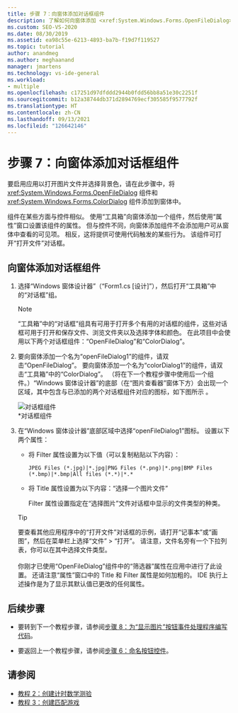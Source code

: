 ```yaml
---
title: 步骤 7：向窗体添加对话框组件
description: 了解如何向窗体添加 <xref:System.Windows.Forms.OpenFileDialog> 对话框组件和 <xref:System.Windows.Forms.ColorDialog> 对话框组件。
ms.custom: SEO-VS-2020
ms.date: 08/30/2019
ms.assetid: ea98c55e-6213-4893-ba7b-f19d7f119527
ms.topic: tutorial
author: anandmeg
ms.author: meghaanand
manager: jmartens
ms.technology: vs-ide-general
ms.workload:
- multiple
ms.openlocfilehash: c17251d97dfddd2944b0fdd56bb8a51e30c2251f
ms.sourcegitcommit: b12a38744db371d2894769ecf305585f9577792f
ms.translationtype: HT
ms.contentlocale: zh-CN
ms.lasthandoff: 09/13/2021
ms.locfileid: "126642146"
---
```

# <a name="step-7-add-dialog-components-to-your-form"></a>步骤 7：向窗体添加对话框组件

要启用应用以打开图片文件并选择背景色，请在此步骤中，将 <xref:System.Windows.Forms.OpenFileDialog> 组件和 <xref:System.Windows.Forms.ColorDialog> 组件添加到窗体中。

组件在某些方面与控件相似。 使用“工具箱”向窗体添加一个组件，然后使用“属性”窗口设置该组件的属性。 但与控件不同，向窗体添加组件不会添加用户可从窗体中查看的可见项。 相反，这将提供可使用代码触发的某些行为。 该组件可打开“打开文件”对话框。

## <a name="to-add-dialog-components-to-your-form"></a>向窗体添加对话框组件

1. 选择“Windows 窗体设计器”（“Form1.cs [设计]”），然后打开“工具箱”中的“对话框”组。

    > [!NOTE]
    > “工具箱”中的“对话框”组具有可用于打开多个有用的对话框的组件，这些对话框可用于打开和保存文件、浏览文件夹以及选择字体和颜色。 在此项目中会使用以下两个对话框组件：“OpenFileDialog”和“ColorDialog”。

1. 要向窗体添加一个名为“openFileDialog1”的组件，请双击“OpenFileDialog”。 要向窗体添加一个名为“colorDialog1”的组件，请双击“工具箱”中的“ColorDialog”。 （将在下一个教程步骤中使用后一个组件。）“Windows 窗体设计器”的底部（在“图片查看器”窗体下方）会出现一个区域，其中包含与已添加的两个对话框组件对应的图标，如下图所示 。

     ![对话框组件](../ide/media/express_dialogsadded.png)<br>*对话框组件

1. 在“Windows 窗体设计器”底部区域中选择“openFileDialog1”图标。 设置以下两个属性：

    - 将 Filter 属性设置为以下值（可以复制粘贴以下内容）：

        ```
        JPEG Files (*.jpg)|*.jpg|PNG Files (*.png)|*.png|BMP Files (*.bmp)|*.bmp|All files (*.*)|*.*
        ```

    - 将 Title 属性设置为以下内容：“选择一个图片文件”

         Filter 属性设置指定在“选择图片”文件对话框中显示的文件类型的种类。

    > [!TIP]
    > 要查看其他应用程序中的“打开文件”对话框的示例，请打开“记事本”或“画图”，然后在菜单栏上选择“文件” > “打开”。 请注意，文件名旁有一个下拉列表，你可以在其中选择文件类型。 <br/><br/>你刚才已使用“OpenFileDialog”组件中的“筛选器”属性在应用中进行了此设置。 还请注意“属性”窗口中的 Title 和 Filter 属性是如何加粗的。 IDE 执行上述操作是为了显示其默认值已更改的任何属性。

## <a name="next-steps"></a>后续步骤

* 要转到下一个教程步骤，请参阅[步骤 8：为“显示图片”按钮事件处理程序编写代码](../ide/step-8-write-code-for-the-show-a-picture-button-event-handler.md)。

* 要返回上一个教程步骤，请参阅[步骤 6：命名按钮控件](../ide/step-6-name-your-button-controls.md)。

## <a name="see-also"></a>请参阅

* [教程 2：创建计时数学测验](tutorial-2-create-a-timed-math-quiz.md)
* [教程 3：创建匹配游戏](tutorial-3-create-a-matching-game.md)
